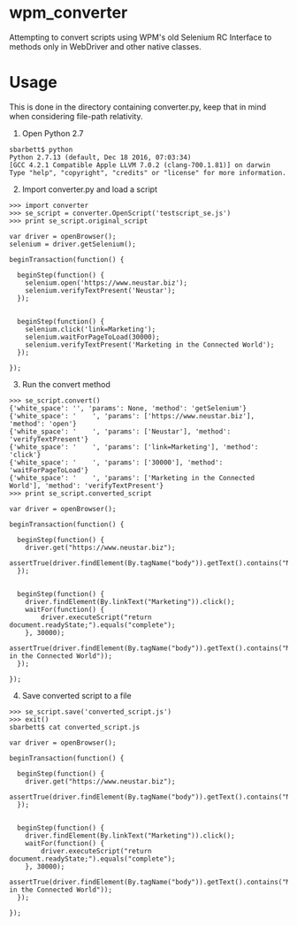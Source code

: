 wpm_converter
===============

Attempting to convert scripts using WPM's old Selenium RC Interface to methods only in WebDriver and other native classes.

Usage
===============

This is done in the directory containing converter.py, keep that in mind when considering file-path relativity.

1. Open Python 2.7

```
sbarbett$ python
Python 2.7.13 (default, Dec 18 2016, 07:03:34) 
[GCC 4.2.1 Compatible Apple LLVM 7.0.2 (clang-700.1.81)] on darwin
Type "help", "copyright", "credits" or "license" for more information.
```

2. Import converter.py and load a script

```
>>> import converter
>>> se_script = converter.OpenScript('testscript_se.js')
>>> print se_script.original_script

var driver = openBrowser();
selenium = driver.getSelenium();

beginTransaction(function() {
  
  beginStep(function() {
    selenium.open('https://www.neustar.biz');
    selenium.verifyTextPresent('Neustar');
  });

  
  beginStep(function() {
    selenium.click('link=Marketing');
    selenium.waitForPageToLoad(30000);
    selenium.verifyTextPresent('Marketing in the Connected World');
  });

});

```

3. Run the convert method

```
>>> se_script.convert()
{'white_space': '', 'params': None, 'method': 'getSelenium'}
{'white_space': '    ', 'params': ['https://www.neustar.biz'], 'method': 'open'}
{'white_space': '    ', 'params': ['Neustar'], 'method': 'verifyTextPresent'}
{'white_space': '    ', 'params': ['link=Marketing'], 'method': 'click'}
{'white_space': '    ', 'params': ['30000'], 'method': 'waitForPageToLoad'}
{'white_space': '    ', 'params': ['Marketing in the Connected World'], 'method': 'verifyTextPresent'}
>>> print se_script.converted_script

var driver = openBrowser();

beginTransaction(function() {
  
  beginStep(function() {
    driver.get("https://www.neustar.biz");
    assertTrue(driver.findElement(By.tagName("body")).getText().contains("Neustar"));
  });

  
  beginStep(function() {
    driver.findElement(By.linkText("Marketing")).click();
    waitFor(function() {
        driver.executeScript("return document.readyState;").equals("complete");
    }, 30000);
    assertTrue(driver.findElement(By.tagName("body")).getText().contains("Marketing in the Connected World"));
  });

});
```

4. Save converted script to a file

```
>>> se_script.save('converted_script.js')
>>> exit()
sbarbett$ cat converted_script.js

var driver = openBrowser();

beginTransaction(function() {
  
  beginStep(function() {
    driver.get("https://www.neustar.biz");
    assertTrue(driver.findElement(By.tagName("body")).getText().contains("Neustar"));
  });

  
  beginStep(function() {
    driver.findElement(By.linkText("Marketing")).click();
    waitFor(function() {
        driver.executeScript("return document.readyState;").equals("complete");
    }, 30000);
    assertTrue(driver.findElement(By.tagName("body")).getText().contains("Marketing in the Connected World"));
  });

});
```